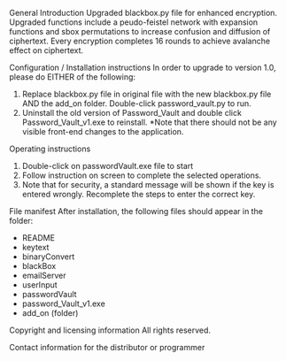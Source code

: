 General Introduction
Upgraded blackbox.py file for enhanced encryption. Upgraded functions include a peudo-feistel network with expansion functions and sbox permutations to increase confusion and diffusion of ciphertext. Every encryption completes 16 rounds to achieve avalanche effect on ciphertext.

Configuration / Installation instructions
In order to upgrade to version 1.0, please do EITHER of the following:
1. Replace blackbox.py file in original file with the new blackbox.py file AND the add_on folder. Double-click password_vault.py to run. 
2. Uninstall the old version of Password_Vault and double click Password_Vault_v1.exe to reinstall.
*Note that there should not be any visible front-end changes to the application.

Operating instructions
1. Double-click on passwordVault.exe file to start
2. Follow instruction on screen to complete the selected operations.
3. Note that for security, a standard message will be shown if the key is entered wrongly. Recomplete the steps to enter the correct key. 

File manifest
After installation, the following files should appear in the folder:
- README
- keytext
- binaryConvert
- blackBox
- emailServer
- userInput
- passwordVault
- password_Vault_v1.exe
- add_on (folder)

Copyright and licensing information
All rights reserved.

Contact information for the distributor or programmer


